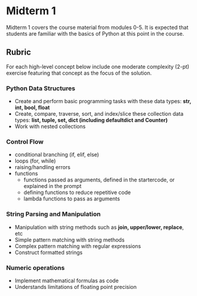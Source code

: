 # Midterm 1

Midterm 1 covers the course material from modules 0-5. It is expected that students are familiar with the basics of Python at this point in the course. 

## Rubric

For each high-level concept below include one moderate complexity (2-pt) exercise featuring that concept as the focus of the solution. 

### Python Data Structures

- Create and perform basic programming tasks with these data types: **str, int, bool, float**
- Create, compare, traverse, sort, and index/slice these collection data types: **list, tuple, set, dict (including defaultdict and Counter)**
- Work with nested collections

### Control Flow

- conditional branching (if, elif, else)
- loops (for, while)
- raising/handling errors
- functions
  - functions passed as arguments, defined in the startercode, or explained in the prompt
  - defining functions to reduce repetitive code
  - lambda functions to pass as arguments

### String Parsing and Manipulation

- Manipulation with string methods such as **join, upper/lower, replace**, etc
- Simple pattern matching with string methods
- Complex pattern matching with regular expressions
- Construct formatted strings

### Numeric operations

- Implement mathematical formulas as code
- Understands limitations of floating point precision
